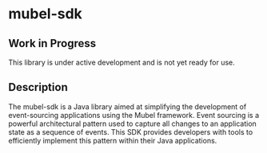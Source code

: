 # mubel-sdk

## Work in Progress

This library is under active development and is not yet ready for use.

## Description

The mubel-sdk is a Java library aimed at simplifying the development of event-sourcing applications using the Mubel
framework. Event sourcing is a powerful architectural pattern used to capture all changes to an application state as a
sequence of events. This SDK provides developers with tools to efficiently implement this pattern within their Java
applications.
